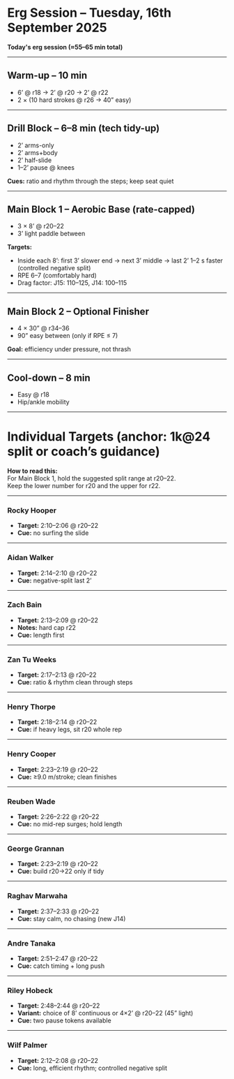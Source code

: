# Erg Session – Tuesday, 16th September 2025

**Today's erg session (≈55–65 min total)**

---

## Warm-up – 10 min
- 6’ @ r18 → 2’ @ r20 → 2’ @ r22  
- 2 × (10 hard strokes @ r26 → 40” easy)  

---

## Drill Block – 6–8 min (tech tidy-up)
- 2’ arms-only  
- 2’ arms+body  
- 2’ half-slide  
- 1–2’ pause @ knees  

**Cues:** ratio and rhythm through the steps; keep seat quiet  

---

## Main Block 1 – Aerobic Base (rate-capped)
- 3 × 8’ @ r20–22  
- 3’ light paddle between  

**Targets:**  
- Inside each 8’: first 3’ slower end → next 3’ middle → last 2’ 1–2 s faster (controlled negative split)  
- RPE 6–7 (comfortably hard)  
- Drag factor: J15: 110–125, J14: 100–115  

---

## Main Block 2 – Optional Finisher
- 4 × 30” @ r34–36  
- 90” easy between (only if RPE ≤ 7)  

**Goal:** efficiency under pressure, not thrash  

---

## Cool-down – 8 min
- Easy @ r18  
- Hip/ankle mobility  

---

# Individual Targets (anchor: 1k@24 split or coach’s guidance)

**How to read this:**  
For Main Block 1, hold the suggested split range at r20–22.  
Keep the lower number for r20 and the upper for r22.  

---

### Rocky Hooper
- **Target:** 2:10–2:06 @ r20–22  
- **Cue:** no surfing the slide  

---

### Aidan Walker
- **Target:** 2:14–2:10 @ r20–22  
- **Cue:** negative-split last 2’  

---

### Zach Bain
- **Target:** 2:13–2:09 @ r20–22  
- **Notes:** hard cap r22  
- **Cue:** length first  

---

### Zan Tu Weeks
- **Target:** 2:17–2:13 @ r20–22  
- **Cue:** ratio & rhythm clean through steps  

---

### Henry Thorpe
- **Target:** 2:18–2:14 @ r20–22  
- **Cue:** if heavy legs, sit r20 whole rep  

---

### Henry Cooper
- **Target:** 2:23–2:19 @ r20–22  
- **Cue:** ≥9.0 m/stroke; clean finishes  

---

### Reuben Wade
- **Target:** 2:26–2:22 @ r20–22  
- **Cue:** no mid-rep surges; hold length  

---

### George Grannan
- **Target:** 2:23–2:19 @ r20–22  
- **Cue:** build r20→22 only if tidy  

---

### Raghav Marwaha
- **Target:** 2:37–2:33 @ r20–22  
- **Cue:** stay calm, no chasing (new J14)  

---

### Andre Tanaka
- **Target:** 2:51–2:47 @ r20–22  
- **Cue:** catch timing + long push  

---

### Riley Hobeck
- **Target:** 2:48–2:44 @ r20–22  
- **Variant:** choice of 8’ continuous or 4×2’ @ r20–22 (45” light)  
- **Cue:** two pause tokens available  

---

### Wilf Palmer
- **Target:** 2:12–2:08 @ r20–22  
- **Cue:** long, efficient rhythm; controlled negative split  
